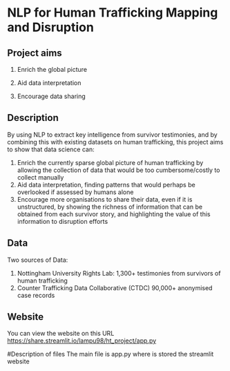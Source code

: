 # NLP for Human Trafficking Mapping and Disruption

## Project aims

1. Enrich the global picture

2. Aid data interpretation

3. Encourage data sharing

## Description
By using NLP to extract key intelligence from survivor testimonies, and by combining this with existing datasets on human trafficking, this project aims to show that data science can:
1. Enrich the currently sparse global picture of human trafficking by allowing the collection of data that would be too cumbersome/costly to collect manually
2. Aid data interpretation, finding patterns that would perhaps be overlooked if assessed by humans alone
3. Encourage more organisations to share their data, even if it is unstructured, by showing the richness of information that can be obtained from each survivor story, and highlighting the value of this information to disruption efforts


## Data
Two sources of Data:
1. Nottingham University Rights Lab: 1,300+ testimonies from survivors of human trafficking
2. Counter Trafficking Data Collaborative (CTDC) 90,000+ anonymised case records


## Website 
You can view the website on this URL
https://share.streamlit.io/lampu98/ht_project/app.py

#Description of files
The main file is app.py where is stored the streamlit website
